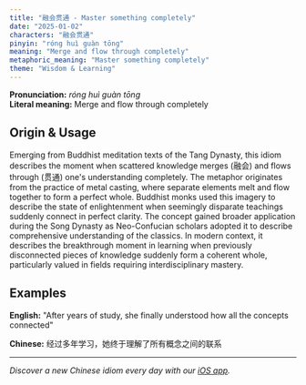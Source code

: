 ```yaml
---
title: "融会贯通 - Master something completely"
date: "2025-01-02"
characters: "融会贯通"
pinyin: "róng huì guàn tōng"
meaning: "Merge and flow through completely"
metaphoric_meaning: "Master something completely"
theme: "Wisdom & Learning"
---
```


**Pronunciation:** *róng huì guàn tōng*  
**Literal meaning:** Merge and flow through completely

## Origin & Usage

Emerging from Buddhist meditation texts of the Tang Dynasty, this idiom describes the moment when scattered knowledge merges (融会) and flows through (贯通) one's understanding completely. The metaphor originates from the practice of metal casting, where separate elements melt and flow together to form a perfect whole. Buddhist monks used this imagery to describe the state of enlightenment when seemingly disparate teachings suddenly connect in perfect clarity. The concept gained broader application during the Song Dynasty as Neo-Confucian scholars adopted it to describe comprehensive understanding of the classics. In modern context, it describes the breakthrough moment in learning when previously disconnected pieces of knowledge suddenly form a coherent whole, particularly valued in fields requiring interdisciplinary mastery.

## Examples

**English:** "After years of study, she finally understood how all the concepts connected"

**Chinese:** 经过多年学习，她终于理解了所有概念之间的联系

---

*Discover a new Chinese idiom every day with our [iOS app](https://apps.apple.com/us/app/daily-chinese-idioms/id6670238264).*
